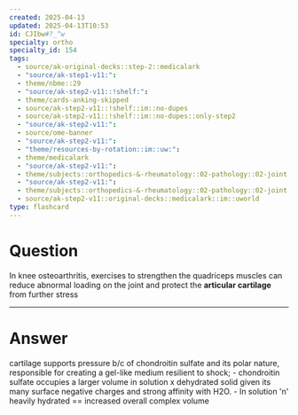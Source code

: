 ```yaml
---
created: 2025-04-13
updated: 2025-04-13T10:53
id: CJIbw#?_^w
specialty: ortho
specialty_id: 154
tags:
  - source/ak-original-decks::step-2::medicalark
  - "source/ak-step1-v11:": 
  - theme/nbme::29
  - "source/ak-step2-v11::!shelf:": 
  - theme/cards-anking-skipped
  - source/ak-step2-v11::!shelf::im::no-dupes
  - source/ak-step2-v11::!shelf::im::no-dupes::only-step2
  - "source/ak-step2-v11:": 
  - source/ome-banner
  - "source/ak-step2-v11:": 
  - "theme/resources-by-rotation::im::uw:": 
  - theme/medicalark
  - "source/ak-step2-v11:": 
  - theme/subjects::orthopedics-&-rheumatology::02-pathology::02-joint::osteoarthritis
  - "source/ak-step2-v11:": 
  - theme/subjects::orthopedics-&-rheumatology::02-pathology::02-joint::osteoarthritis::management
  - source/ak-step2-v11::original-decks::medicalark::im::uworld
type: flashcard
---
```


# Question
In knee osteoarthritis, exercises to strengthen the quadriceps muscles can reduce abnormal loading on the joint and protect the **articular cartilage** from further stress

---

# Answer
cartilage supports pressure b/c of chondroitin sulfate and its polar nature, responsible for creating a gel-like medium resilient to shock; - chondroitin sulfate occupies a larger volume in solution x dehydrated solid given its many surface negative charges and strong affinity with H2O. - In solution 'n' heavily hydrated == increased overall complex volume